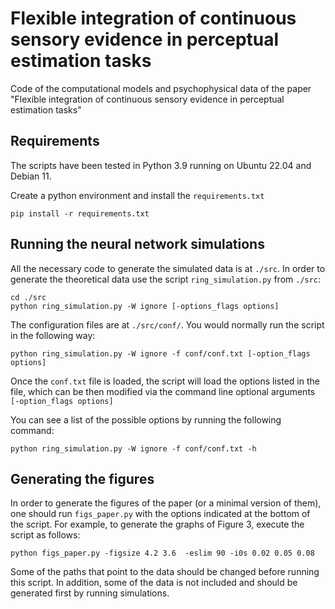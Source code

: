 # Flexible integration of continuous sensory evidence in perceptual estimation tasks
Code of the computational models and psychophysical data of the paper "Flexible integration of continuous sensory evidence in perceptual estimation tasks"

## Requirements

The scripts have been tested in Python 3.9 running on Ubuntu 22.04 and Debian 11.

Create a python environment and install the `requirements.txt`

```shell
pip install -r requirements.txt
```

## Running the neural network simulations

All the necessary code to generate the simulated data is at `./src`. In order to generate the theoretical data use 
the script `ring_simulation.py` from `./src`:
```shell
cd ./src
python ring_simulation.py -W ignore [-options_flags options]
```
The configuration files are at `./src/conf/`. You would normally run the script in the following way:
```shell
python ring_simulation.py -W ignore -f conf/conf.txt [-option_flags options]
```
Once the `conf.txt` file is loaded, the script will load the options listed in the file, which can be then
modified via the command line optional arguments `[-option_flags options]`

You can see a list of the possible options by running the following command:
```shell
python ring_simulation.py -W ignore -f conf/conf.txt -h
```

## Generating the figures

In order to generate the figures of the paper (or a minimal version of them), one should run `figs_paper.py` 
with the options indicated at the bottom of the script. For example, to generate the graphs of Figure 3, execute
the script as follows:
```shell
python figs_paper.py -figsize 4.2 3.6  -eslim 90 -i0s 0.02 0.05 0.08
```
Some of the paths that point to the data should be changed before running this script. In addition, some
of the data is not included and should be generated first by running simulations.

